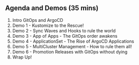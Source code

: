 ## Agenda and Demos (35 mins)

1. Intro GitOps and ArgoCD
2. Demo 1 - Kustomize to the Rescue!
3. Demo 2 - Sync Waves and Hooks to rule the world
4. Demo 3 - App of Apps - The GitOps order awakens
5. Demo 4 - ApplicationSet - The Rise of ArgoCD Applications
6. Demo 5 - MultiCluster Management - How to rule them all!
7. Demo 6 - Promotion Releases with GitOps without dying
8. Wrap Up!